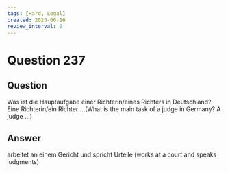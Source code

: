 ```yaml
---
tags: [Hard, Legal]
created: 2025-06-16
review_interval: 0
---
```


# Question 237

## Question

Was ist die Hauptaufgabe einer Richterin/eines Richters in Deutschland? Eine Richterin/ein Richter …(What is the main task of a judge in Germany? A judge ...)

## Answer

arbeitet an einem Gericht und spricht Urteile (works at a court and speaks judgments)
